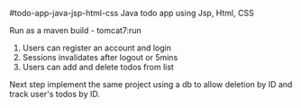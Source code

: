 #todo-app-java-jsp-html-css
Java todo app using Jsp, Html, CSS

Run as a maven build -
tomcat7:run

1. Users can register an account and login
2. Sessions invalidates after logout or 5mins
3. Users can add and delete todos from list

Next step implement the same project using a db to allow deletion by ID and track user's todos by ID.

